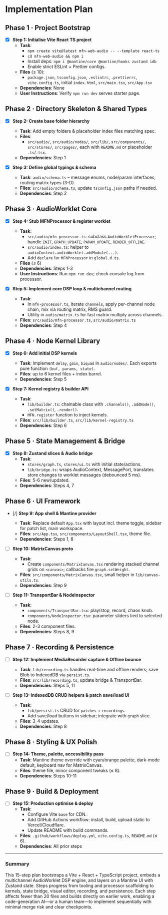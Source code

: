 # Implementation Plan

## Phase 1 · Project Bootstrap

- [x] **Step 1: Initialise Vite React TS project**
  - **Task**:
    - `npm create vite@latest mfn-web-audio -- --template react-ts`
    - `cd mfn-web-audio && npm i`
    - Install deps: `npm i @mantine/core @mantine/hooks zustand idb`
    - Enable strict ESLint + Prettier configs.
  - **Files** (≤ 10):
    - `package.json`, `tsconfig.json`, `.eslintrc`, `.prettierrc`, `vite.config.ts`, initial `index.html`, `src/main.tsx`, `src/App.tsx`
  - **Dependencies**: None
  - **User Instructions**: Verify `npm run dev` serves starter page.

## Phase 2 · Directory Skeleton & Shared Types

- [x] **Step 2: Create base folder hierarchy**

  - **Task**: Add empty folders & placeholder index files matching spec.
  - **Files**:
    - `src/audio/`, `src/audio/nodes/`, `src/lib/`, `src/components/`, `src/stores/`, `src/pages/`, each with `README.md` or placeholder `.ts`/`.tsx`.
  - **Dependencies**: Step 1

- [x] **Step 3: Define global typings & schema**
  - **Task**: `audio/schema.ts` – message enums, node/param interfaces, routing matrix types (3-D).
  - **Files**: `src/audio/schema.ts`, update `tsconfig.json` paths if needed.
  - **Dependencies**: Step 2

## Phase 3 · AudioWorklet Core

- [x] **Step 4: Stub MFNProcessor & register worklet**

  - **Task**:
    - `src/audio/mfn-processor.ts`: subclass `AudioWorkletProcessor`; handle `INIT`, `GRAPH_UPDATE`, `PARAM_UPDATE`, `RENDER_OFFLINE`.
    - `src/audio/index.ts`: helper to `audioContext.audioWorklet.addModule(...)`.
    - Add `declare` for `MFNProcessor` in `global.d.ts`.
  - **Files** (≤ 6)
  - **Dependencies**: Steps 1-3
  - **User Instructions**: Run `npm run dev`; check console log from processor.

- [x] **Step 5: Implement core DSP loop & multichannel routing**
  - **Task**:
    - In `mfn-processor.ts`, iterate `channels`, apply per-channel node chain, mix via routing matrix, RMS guard.
    - Utility in `audio/matrix.ts` for fast matrix multiply across channels.
  - **Files**: `src/audio/mfn-processor.ts`, `src/audio/matrix.ts`
  - **Dependencies**: Step 4

## Phase 4 · Node Kernel Library

- [x] **Step 6: Add initial DSP kernels**

  - **Task**: Implement `delay`, `gain`, `biquad` in `audio/nodes/`. Each exports pure function `(buf, params, state)`.
  - **Files**: up to 6 kernel files + index barrel.
  - **Dependencies**: Step 5

- [x] **Step 7: Kernel registry & builder API**
  - **Task**:
    - `lib/builder.ts`: chainable class with `.channels()`, `.addNode()`, `.setMatrix()`, `.render()`.
    - `MFN.register` function to inject kernels.
  - **Files**: `src/lib/builder.ts`, `src/lib/kernel-registry.ts`
  - **Dependencies**: Step 6

## Phase 5 · State Management & Bridge

- [x] **Step 8: Zustand slices & Audio bridge**
  - **Task**:
    - `stores/graph.ts`, `stores/ui.ts` with initial state/actions.
    - `lib/bridge.ts`: wraps AudioContext, MessagePort, translates store changes to worklet messages (debounced 5 ms).
  - **Files**: 5-6 new/updated.
  - **Dependencies**: Steps 4, 7

## Phase 6 · UI Framework

- [/] **Step 9: App shell & Mantine provider**

  - **Task**: Replace default `App.tsx` with layout incl. theme toggle, sidebar for patch list, main workspace.
  - **Files**: `src/App.tsx`, `src/components/LayoutShell.tsx`, theme file.
  - **Dependencies**: Steps 1, 8

- [ ] **Step 10: MatrixCanvas proto**

  - **Task**:
    - Create `components/MatrixCanvas.tsx` rendering stacked channel grids on `<canvas>`; callbacks fire `graph.setWeight`.
  - **Files**: `src/components/MatrixCanvas.tsx`, small helper in `lib/canvas-utils.ts`.
  - **Dependencies**: Step 9

- [ ] **Step 11: TransportBar & NodeInspector**
  - **Task**:
    - `components/TransportBar.tsx`: play/stop, record, chaos knob.
    - `components/NodeInspector.tsx`: parameter sliders tied to selected node.
  - **Files**: 2-3 component files.
  - **Dependencies**: Steps 8, 9

## Phase 7 · Recording & Persistence

- [ ] **Step 12: Implement MediaRecorder capture & Offline bounce**

  - **Task**: `lib/recording.ts` handles real-time and offline renders; save Blob to IndexedDB via `persist.ts`.
  - **Files**: `src/lib/recording.ts`, update bridge & TransportBar.
  - **Dependencies**: Steps 5, 11

- [ ] **Step 13: IndexedDB CRUD helpers & patch save/load UI**
  - **Task**:
    - `lib/persist.ts` CRUD for `patches` + `recordings`.
    - Add save/load buttons in sidebar; integrate with `graph` slice.
  - **Files**: 3-4 updates.
  - **Dependencies**: Step 8

## Phase 8 · Styling & UX Polish

- [ ] **Step 14: Theme, palette, accessibility pass**
  - **Task**: Mantine theme override with cyan/orange palette, dark-mode default, keyboard nav for MatrixCanvas.
  - **Files**: theme file, minor component tweaks (≤ 8).
  - **Dependencies**: Steps 10-11

## Phase 9 · Build & Deployment

- [ ] **Step 15: Production optimise & deploy**
  - **Task**:
    - Configure Vite `base` for CDN.
    - Add GitHub Actions workflow: install, build, upload static to Vercel/Cloudflare.
    - Update README with build commands.
  - **Files**: `.github/workflows/deploy.yml`, `vite.config.ts`, `README.md` (≤ 6).
  - **Dependencies**: All prior steps

---

### Summary

This 15-step plan bootstraps a Vite + React + TypeScript project, embeds a multichannel AudioWorklet DSP engine, and layers on a Mantine UI with Zustand state. Steps progress from tooling and processor scaffolding to kernels, state bridge, visual editor, recording, and persistence. Each step affects fewer than 20 files and builds directly on earlier work, enabling a code-generation AI—or a human team—to implement sequentially with minimal merge risk and clear checkpoints.
